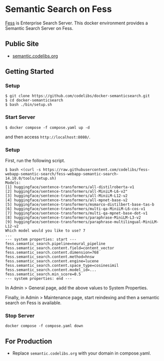 # Semantic Search on Fess

[Fess](https://fess.codelibs.org/) is Enterprise Search Server.
This docker environment provides a Semantic Search Server on Fess.

## Public Site

* [semantic.codelibs.org](https://semantic.codelibs.org/)

## Getting Started

### Setup

```
$ git clone https://github.com/codelibs/docker-semanticsearch.git
$ cd docker-semanticsearch
$ bash ./bin/setup.sh
```

### Start Server

```
$ docker compose -f compose.yaml up -d
```

and then access `http://localhost:8080/`.

### Setup

First, run the following script.

```
$ bash <(curl -s https://raw.githubusercontent.com/codelibs/fess-webapp-semantic-search/fess-webapp-semantic-search-14.10.0/tools/setup.sh)
Models:
[1] huggingface/sentence-transformers/all-distilroberta-v1
[2] huggingface/sentence-transformers/all-MiniLM-L6-v2"
[3] huggingface/sentence-transformers/all-MiniLM-L12-v2
[4] huggingface/sentence-transformers/all-mpnet-base-v2
[5] huggingface/sentence-transformers/msmarco-distilbert-base-tas-b
[6] huggingface/sentence-transformers/multi-qa-MiniLM-L6-cos-v1
[7] huggingface/sentence-transformers/multi-qa-mpnet-base-dot-v1
[8] huggingface/sentence-transformers/paraphrase-MiniLM-L3-v2
[9] huggingface/sentence-transformers/paraphrase-multilingual-MiniLM-L12-v2
Which model would you like to use? 7
...
--- system properties: start ---
fess.semantic_search.pipeline=neural_pipeline
fess.semantic_search.content.field=content_vector
fess.semantic_search.content.dimension=768
fess.semantic_search.content.method=hnsw
fess.semantic_search.content.engine=lucene
fess.semantic_search.content.space_type=cosinesimil
fess.semantic_search.content.model_id=...
fess.semantic_search.min_score=0.5
--- system properties: end ---
```

In Admin > General page, add the above values to System Properties.

Finally, in Admin > Maintenance page, start reindexing and then a semantic search on Fess is available.

### Stop Server

```
docker compose -f compose.yaml down
```

## For Production

* Replace `semantic.codelibs.org` with your domain in compose.yaml.
